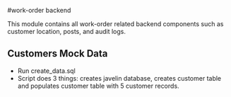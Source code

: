 #work-order backend

This module contains all work-order related backend components such as customer location, posts, and audit logs.

## Customers Mock Data
* Run create_data.sql
* Script does 3 things: creates javelin database, creates customer table and populates customer table with 5 customer records.


